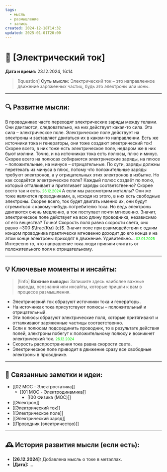 ```yaml
---
tags:
  - мысль
  - размышление
  - запись
created: 2024-12-18T14:32
updated: 2025-01-01T20:00
---
```


# 💭  [Электрический ток]

**Дата и время:** 23.12.2024, 16:14

> [!question] **Суть мысли:**
> Электрический ток – это направленное движение заряженных частиц, будь это электроны или ионы.

---

## 🔍 Развитие мысли:

 В проводниках часто переходят электрические заряды между телами. 
Они двигаются, следовательно, на них действует какая-то сила.
Эта сила – электрическое поле.
Электрическое поле действует на электроны и заставляет двигаться их в каком-то направлении.
Есть же источники тока и генераторы, они тоже создают электрический ток!
Скорее всего, в них тоже есть электрическое поле, недаром же в них бьют молнии.
Точно, и на источниках тока есть полюсы, плюс и минус.
Скорее всего на полюсах собираются электрические заряды, на плюсе – положительные, на минусе – отрицательные.
По сути, заряды должны перетекать из минуса в плюс, потому что положительные заряды требуют электронов, а у отрицательных этих электронов в избытке.
Но как создаётся электрическое поле? Каждый полюс создаёт по полю, который отталкивает и притягивает заряды соответственно?
Скорее всего так и есть.
<small> <font color=”green”> 26.12.2024 </font> </small>
А если мы рассмотрим металлы?
Они же тоже являются проводниками, а, исходя из этого, в них есть свободные электроны.
Скорее всего, ток будет двигать именно их, они будут стремиться к какому-нибудь потребителю тока.
Но ведь электроны двигаются очень медленно, а ток поступает почти мгновенно. Значит, электрическое поле действует на всю длину проводника, независимо от его вещества?
Точно! Скорость поля равна скорости света, оно равно ~300 $\frac{Км} {с}$.
Значит поле при взаимодействии с одним концом проводника практически мгновенно доходит до его конца и на этом конце электроны приходят в движение.
Удивительно…
<small> <font color=”green”> 03.01.2025 </font> </small>
Интересно то, что направление тока люди приняли считать от положительного поля к отрицательному. 

---

## 💡 Ключевые моменты и инсайты:

> [!info] **Важные выводы:**
> Запишите здесь наиболее важные выводы, осознания или инсайты, которые пришли к вам в процессе размышления.

- Электрический ток образуют источники тока и генераторы.
- На источниках тока присутствуют полюсы – положительный и отрицательный.
- Эти полюсы образуют электрические поля, которые притягивают и отталкивают заряженные частицы соответственно.
- Если к полюсам подсоединить проводник, то в результате действия полей, электроны побегут к положительному полюсу и возникнет электрический ток.
<small> <font color=”green”> 26.12.2024 </font> </small>
- Скорость распространения тока равна скорости света.
- Электрическое поле приводит в движение сразу все свободные электроны в проводнике.

---
## 🔄 Связанные заметки и идеи:

- [[02 MOC - Электростатика]]
	- [[01 MOC - Электродинамика]]
		- [[00 Физика (MOC)]]
- [[Электрон]]
- [[Электрический ток]]
- [[Электрическое поле]]
- [[Электрический заряд]]
- [[Проводник (электричество)]]


---

## 🕰️ История развития мысли (если есть):

* **[26.12.2024]:**  Добавлена мысль о токе в металлах.
* **[Дата]:**  ...